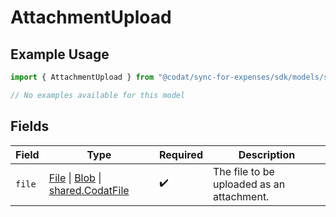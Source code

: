 # AttachmentUpload

## Example Usage

```typescript
import { AttachmentUpload } from "@codat/sync-for-expenses/sdk/models/shared";

// No examples available for this model
```

## Fields

| Field                                                                                                                                                                                       | Type                                                                                                                                                                                        | Required                                                                                                                                                                                    | Description                                                                                                                                                                                 |
| ------------------------------------------------------------------------------------------------------------------------------------------------------------------------------------------- | ------------------------------------------------------------------------------------------------------------------------------------------------------------------------------------------- | ------------------------------------------------------------------------------------------------------------------------------------------------------------------------------------------- | ------------------------------------------------------------------------------------------------------------------------------------------------------------------------------------------- |
| `file`                                                                                                                                                                                      | [File](https://developer.mozilla.org/en-US/docs/Web/API/File) \| [Blob](https://developer.mozilla.org/en-US/docs/Web/API/Blob) \| [shared.CodatFile](../../../sdk/models/shared/codatfile.md) | :heavy_check_mark:                                                                                                                                                                          | The file to be uploaded as an attachment.                                                                                                                                                   |